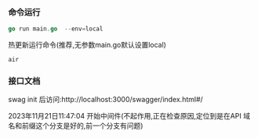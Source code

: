 ### 命令运行
```go
go run main.go  --env=local
```
热更新运行命令(推荐,无参数main.go默认设置local)
```go
air
```
### 接口文档

swag init 后访问:http://localhost:3000/swagger/index.html#/

2023年11月21日11:47:04 开始中间件(不起作用,正在检查原因,定位到是在API 域名和前缀这个分支是好的,前一个分支有问题)